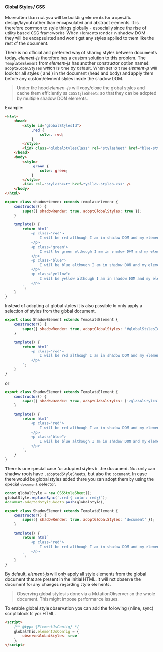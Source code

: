 #### Global Styles / CSS

More often than not you will be building elements for a specific design/layout rather than encapsulated and abstract elements. It is therefore common to style things globally - especially since the rise of utility based CSS frameworks. When elements render in shadow DOM - they will be encapsulated and won't get any styles applied to them like the rest of the document.

There is no official and preferred way of sharing styles between documents today. _element-js_ therefore has a custom solution to this problem. The `TemplateElement` from _element-js_ has another constructor option named: `adoptGlobalStyles` which is `true` by default. When set to `true` _element-js_ will look for all styles (<style></style> and <link rel="stylesheet" />) in the document (head and body) and apply them before any custom/element styles inside the shadow DOM.

> Under the hood _element-js_ will copy/clone the global styles and cache them efficiently as `CSSStyleSheets` so that they can be adopted by multiple shadow DOM elements.

Example:

```html
<html>
    <head>
        <style id="globalStylesId">
            .red {
                color: red;
            }
        </style>
        <link class="globalStylesClass" rel="stylesheet" href="blue-styles.css" />
    </head>
    <body>
        <style>
            .green {
                color: green;
            }
        </style>
        <link rel="stylesheet" href="yellow-styles.css" />
    </body>
</html>
```

```javascript
export class ShadowElement extends TemplateElement {
    constructor() {
        super({ shadowRender: true, adoptGlobalStyles: true });
    }

    template() {
        return html`
            <p class="red">
                I will be red although I am in shadow DOM and my element did not provide any CSS itself :)
            </p>
            <p class="green">
                I will be green although I am in shadow DOM and my element did not provide any CSS itself :)
            </p>
            <p class="blue">
                I will be blue although I am in shadow DOM and my element did not provide any CSS itself :)
            </p>
            <p class="yellow">
                I will be yellow although I am in shadow DOM and my element did not provide any CSS itself :)
            </p>
        `;
    }
}
```

Instead of adopting all global styles it is also possible to only apply a selection of styles from the global document.

```javascript
export class ShadowElement extends TemplateElement {
    constructor() {
        super({ shadowRender: true, adoptGlobalStyles: '#globalStylesId' });
    }

    template() {
        return html`
            <p class="red">
                I will be red although I am in shadow DOM and my element did not provide any CSS itself :)
            </p>
        `;
    }
}
```

or

```javascript
export class ShadowElement extends TemplateElement {
    constructor() {
        super({ shadowRender: true, adoptGlobalStyles: ['#globalStylesId', '.globalStylesClass'] });
    }

    template() {
        return html`
            <p class="red">
                I will be red although I am in shadow DOM and my element did not provide any CSS itself :)
            </p>
            <p class="blue">
                I will be blue although I am in shadow DOM and my element did not provide any CSS itself :)
            </p>
        `;
    }
}
```

There is one special case for adopted styles in the document. Not only can shadow roots have `.adoptedStyleSheets`, but also the `document`. In case there would be global styles added there you can adopt them by using the special `document` selector.

```javascript
const globalStyle = new CSSStyleSheet();
globalStyle.replaceSync(`.red { color: red;}`);
document.adoptedStyleSheets.push(globalStyle);

export class ShadowElement extends TemplateElement {
    constructor() {
        super({ shadowRender: true, adoptGlobalStyles: 'document' });
    }

    template() {
        return html`
            <p class="red">
                I will be red although I am in shadow DOM and my element did not provide any CSS itself :)
            </p>
        `;
    }
}
```

By default, _element-js_ will only apply all style elements from the global document that are present in the initial HTML. It will not observe the document for any changes regarding style elements.

> Observing global styles is done via a MutationObserver on the whole document. This might impose performance issues. 

To enable global style observation you can add the following (inline, sync) script block to yor HTML.

```html
<script>
    /** @type {ElementJsConfig} */
    globalThis.elementJsConfig = {
        observeGlobalStyles: true
    };
</script>
```
